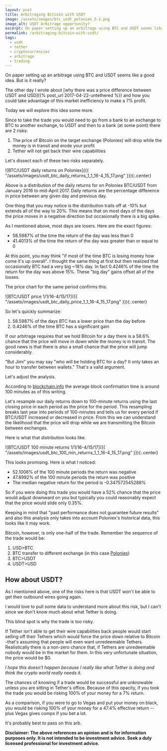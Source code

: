 ```yaml
---
layout: post
title: Arbitraging Bitcoin with USDT
image: /assets/images/btc_usdt_poloniex_5-2.png
image_alt: USDT Arbitrage opportunity?
excerpt: On paper setting up an arbitrage using BTC and USDT seems like a good idea. But is it really?
permalink: /arbitraging-bitcoin-with-usdt/
tags:
  - usdt
  - tether
  - cryptocurrencies
  - arbitrage
  - trading
---
```


On paper setting up an arbitrage using BTC and USDT seems like a good idea. But is it really?

The other day I wrote about [why there was a price difference between USDT and USD]({% post_url 2017-04-22-untethered %}) and how you could take advantage of this market inefficiency to make a 7% profit.

Today we will explore this idea some more.

Since to take the trade you would need to go from a bank to an exchange to BTC to another exchange, to USDT and then to a bank (at some point) there are 2 risks:
1. The price of Bitcoin on the target exchange (Poloniex) will drop while the money is in transit and erode your profit
2. Tether will not get back their wire capabilities

Let's dissect each of these two risks separately.

![BTC/USDT daily returns on Poloniex]({{ "/assets/images/usdt_btc_daily_returns_1_1_16-4_15_17.png" }}){:.center}

Above is a distribution of the daily returns for on Poloniex BTC/USDT from January 2016 to mid-April 2017. Daily returns are the percentage difference in price between any given day and previous day.

One thing that you may notice is the distribution trails off at -10% but extends all of the way to 20%. This means that on most days of the days the price moves in a negative direction but occasionally there is a big spike.

As I mentioned above, most days are losers. Here are the exact figures:
- 58.5987% of the time the return of the day was less than 0
- 41.4013% of the time the return of the day was greater than or equal to 0

At this point, you may think "if most of the time BTC is losing money how come it's up overall". I thought the same thing at first but then realized that occasionally BTC had a very big ~18% day. In fact 0.4246% of the time the return for the day was above 15%. These "big day" gains offset all of the losses.

The price chart for the same period confirms this.

![BTC/USDT price 1/1/16-4/15/17]({{ "/assets/images/usdt_btc_daily_price_1_1_16-4_15_17.png" }}){:.center}

So let's quickly summarize:
1. 58.5987% of the days BTC has a lower price than the day before
2. 0.4246% of the time BTC has a significant gain

If our arbitrage requires that we hold Bitcoin for a day there is a 58.6% chance that the price will move in down while the money is in transit. The good news is that there is also a small chance that the price will jump considerably.

"But Jimi" you may say "who will be holding BTC for a day? It only takes an hour to transfer between wallets." That's a valid argument.

Let's adjust the analysis.

According to [blockchain.info](https://blockchain.info/charts/avg-confirmation-time?timespan=30days&daysAverageString=30) the average block confirmation time is around 100 minutes as of this writing.

Let's resample our daily returns down to 100-minute returns using the last closing price in each period as the price for the period. This resampling breaks last year into periods of 100-minutes and tells us for every period if BTC/USDT increased or decreased in price. From this we can understand the likelihood that the price will drop while we are transmitting the Bitcoin between exchanges.

Here is what that distribution looks like.

![BTC/USDT 100 minute returns 1/1/16-4/15/17]({{ "/assets/images/usdt_btc_100_min_returns_1_1_16-4_15_17.png" }}){:.center}

This looks promising. Here is what I noticed:
- 52.1008% of the 100 minute periods the return was negative
- 47.8992% of the 100 minute periods the return was positive
- The median negative return for the period is -0.347572545288%

So if you were doing this trade you would have a 52% chance that the price would adjust downward on you but typically you could reasonably expect that the price would slide only 0.35%.

Keeping in mind that "past performance does not guarantee future results" and also this analysis only takes into account Poloniex's historical data, this looks like it may work.

Bitcoin, however, is only one-half of the trade. Remember the sequence of the trade would be:
1. USD>BTC
2. BTC transfer to different exchange (in this case [Poloniex](https://www.poloniex.com))
3. BTC>USDT
4. USDT>USD

## How about USDT?
As I mentioned above, one of the risks here is that USDT won't be able to get their outbound wires going again.

I would love to pull some data to understand more about this risk, but I can't since we don't know much about what Tether is doing.

This blind spot is why the trade is too risky.

If Tether isn't able to get their wire capabilities back people would start selling off their Tethers which would force the price down relative to Bitcoin -that's assuming that people will even want unredeemable Tethers. Realistically there is a non-zero chance that, if Tethers are unredeemable nobody would be in the market for them. In this very unfortunate situation, the price would be $0.

*I hope this doesn't happen because I really like what Tether is doing and think the crypto world really needs it.*

The chances of knowing if a trade would be successful are unknowable unless you are sitting in Tether's office. Because of this opacity, if you took the trade you would be risking 100% of your money for a 7% return.

As a comparison, if you were to go to Vegas and put your money on black, you would be risking 100% of your money for a 47.4% effective return --plus Vegas gives comps if you bet a lot.

It's probably best to pass on this arb.

**Disclaimer: The above references an opinion and is for information purposes only. It is not intended to be investment advice. Seek a duly licensed professional for investment advice.**
